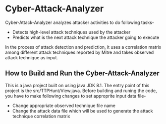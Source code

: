 # Cyber-Attack-Analyzer
Cyber-Attack-Analyzer analyzes attacker activities to do following tasks-
 - Detects high-level attack techniques used by the attacker
 - Predicts what is the next attack technique the attacker going to execute

In the process of attack detection and prediction, it uses a correlation matrix among different attack techniques reported by Mitre and takes observed attack technique as input.

## How to Build and Run the Cyber-Attack-Analyzer
This is a java project built on using java JDK 8.1. The entry point of this project is the src/TTPHunt/View.java. Before building and runing the code, you have to make following changes to set approprite input data file-
 - Change appropriate observed technique file name
 - Change the attack data file which will be used to generate the attack technique correlation matrix 
